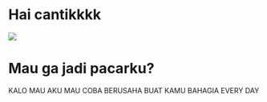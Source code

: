 <html>
    <body>
        <h1>Hai cantikkkk</h1>
        <img src="https://media1.giphy.com/media/a9QBC2aru310k/giphy.gif?cid=790b7611533f054e8ed4a6db457afc4597adb3b40abf1d8b&rid=giphy.gif&ct=g">
        <h1>Mau ga jadi pacarku?</h1>
        
 KALO MAU AKU MAU COBA BERUSAHA BUAT KAMU BAHAGIA  EVERY DAY
